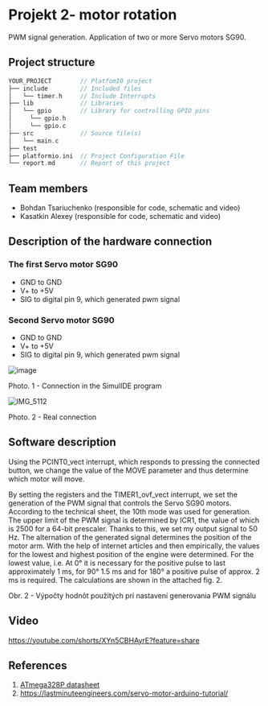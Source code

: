 # Projekt 2- motor rotation

PWM signal generation. Application of two or more Servo motors SG90.

## Project structure

   ```c
   YOUR_PROJECT        // PlatfomIO project
   ├── include         // Included files
   │   └── timer.h     // Include Interrupts
   ├── lib             // Libraries
   │   └── gpio        // Library for controlling GPIO pins
   │     └── gpio.h
   │     └── gpio.c                   
   ├── src             // Source file(s)
   │   └── main.c
   ├── test     
   ├── platformio.ini  // Project Configuration File
   └── report.md       // Report of this project
   ```

## Team members

* Bohdan Tsariuchenko (responsible for code, schematic and video)
* Kasatkin Alexey (responsible for code, schematic and video)

## Description of the hardware connection
### The first Servo motor SG90
* GND to GND
* V+ to +5V
* SIG to digital pin 9, which generated pwm signal

### Second Servo motor SG90
* GND to GND
* V+ to +5V
* SIG to digital pin 9, which generated pwm signal

![image](https://user-images.githubusercontent.com/99403641/207333823-ff0152bc-980c-4dc5-b27e-08ee8bdcb350.png)


Photo. 1 - Connection in the SimulIDE program

![IMG_5112](https://user-images.githubusercontent.com/99403641/207384070-fdf339b7-17d1-48d1-ab74-e6aeb7e71be6.jpg)

Photo. 2 - Real connection 

## Software description

Using the PCINT0_vect interrupt, which responds to pressing the connected button, we change the value of the MOVE parameter and thus determine which motor will move.

By setting the registers and the TIMER1_ovf_vect interrupt, we set the generation of the PWM signal that controls the Servo SG90 motors. According to the technical sheet, the 10th mode was used for generation. The upper limit of the PWM signal is determined by ICR1, the value of which is 2500 for a 64-bit prescaler. Thanks to this, we set my output signal to 50 Hz. The alternation of the generated signal determines the position of the motor arm. With the help of internet articles and then empirically, the values for the lowest and highest position of the engine were determined. For the lowest value, i.e. At 0° it is necessary for the positive pulse to last approximately 1 ms, for 90° 1.5 ms and for 180° a positive pulse of approx. 2 ms is required. The calculations are shown in the attached fig. 2.

Obr. 2 - Výpočty hodnôt použitých pri nastavení generovania PWM signálu

## Video
https://youtube.com/shorts/XYn5CBHAyrE?feature=share

## References

1. [ATmega328P datasheet](https://ww1.microchip.com/downloads/aemDocuments/documents/MCU08/ProductDocuments/DataSheets/ATmega48A-PA-88A-PA-168A-PA-328-P-DS-DS40002061B.pdf)
2. https://lastminuteengineers.com/servo-motor-arduino-tutorial/
